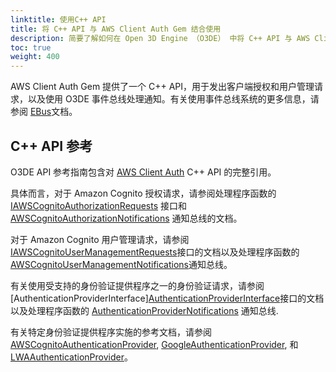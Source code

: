 ```yaml
---
linktitle: 使用C++ API
title: 将 C++ API 与 AWS Client Auth Gem 结合使用
description: 简要了解如何在 Open 3D Engine （O3DE） 中将 C++ API 与 AWS Client Auth Gem 结合使用。
toc: true
weight: 400
---
```


AWS Client Auth Gem 提供了一个 C++ API，用于发出客户端授权和用户管理请求，以及使用 O3DE 事件总线处理通知。有关使用事件总线系统的更多信息，请参阅 [EBus](/docs/user-guide/programming/messaging/ebus)文档。

## C++ API 参考

O3DE API 参考指南包含对 [AWS Client Auth](/docs/api/gems/awsclientauth)  C++ API 的完整引用。

具体而言，对于 Amazon Cognito 授权请求，请参阅处理程序函数的[IAWSCognitoAuthorizationRequests](https://o3de.org/docs/api/gems/awsclientauth/class_a_w_s_client_auth_1_1_i_a_w_s_cognito_authorization_requests.html) 接口和 [AWSCognitoAuthorizationNotifications](https://o3de.org/docs/api/gems/awsclientauth/class_a_w_s_client_auth_1_1_a_w_s_cognito_authorization_notifications.html)  通知总线的文档。

对于 Amazon Cognito 用户管理请求，请参阅[IAWSCognitoUserManagementRequests](https://o3de.org/docs/api/gems/awsclientauth/class_a_w_s_client_auth_1_1_i_a_w_s_cognito_user_management_requests.html)接口的文档以及处理程序函数的[AWSCognitoUserManagementNotifications](https://o3de.org/docs/api/gems/awsclientauth/class_a_w_s_client_auth_1_1_a_w_s_cognito_user_management_notifications.html)通知总线。

有关使用受支持的身份验证提供程序之一的身份验证请求，请参阅 [AuthenticationProviderInterface][AuthenticationProviderInterface](https://o3de.org/docs/api/gems/awsclientauth/class_a_w_s_client_auth_1_1_i_authentication_provider_requests.html)接口的文档以及处理程序函数的 [AuthenticationProviderNotifications](https://o3de.org/docs/api/gems/awsclientauth/class_a_w_s_client_auth_1_1_authentication_provider_notifications.html) 通知总线.

有关特定身份验证提供程序实施的参考文档，请参阅[AWSCognitoAuthenticationProvider](https://o3de.org/docs/api/gems/awsclientauth/class_a_w_s_client_auth_1_1_a_w_s_cognito_authentication_provider.html), [GoogleAuthenticationProvider](https://o3de.org/docs/api/gems/awsclientauth/class_a_w_s_client_auth_1_1_google_authentication_provider.html), 和 [LWAAuthenticationProvider](https://o3de.org/docs/api/gems/awsclientauth/class_a_w_s_client_auth_1_1_l_w_a_authentication_provider.html)。
